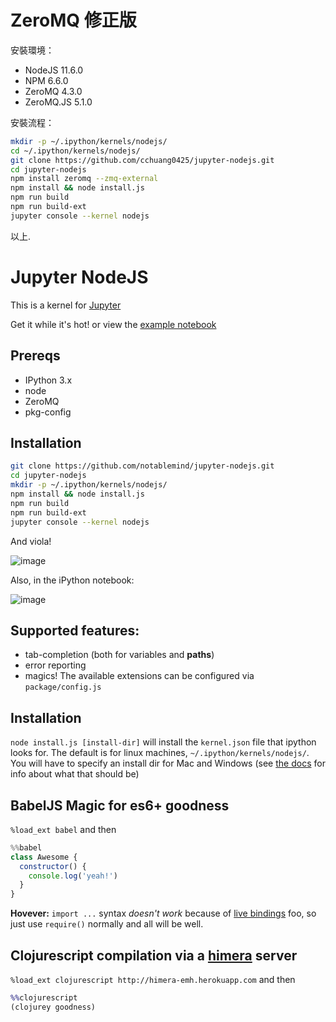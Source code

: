 # ZeroMQ 修正版

安裝環境：

* NodeJS 11.6.0
* NPM 6.6.0
* ZeroMQ 4.3.0
* ZeroMQ.JS 5.1.0

安裝流程：

```bash
mkdir -p ~/.ipython/kernels/nodejs/
cd ~/.ipython/kernels/nodejs/
git clone https://github.com/cchuang0425/jupyter-nodejs.git
cd jupyter-nodejs
npm install zeromq --zmq-external
npm install && node install.js
npm run build
npm run build-ext
jupyter console --kernel nodejs
```

以上.

# Jupyter NodeJS
This is a kernel for [Jupyter](http://github.com/ipython/ipython)

Get it while it's hot! or view the [example notebook](http://nbviewer.ipython.org/gist/jaredly/404a36306fdee6a1737a)

## Prereqs
- IPython 3.x
- node
- ZeroMQ
- pkg-config

## Installation
```bash
git clone https://github.com/notablemind/jupyter-nodejs.git
cd jupyter-nodejs
mkdir -p ~/.ipython/kernels/nodejs/
npm install && node install.js
npm run build
npm run build-ext
jupyter console --kernel nodejs
```

And viola!

![image](https://cloud.githubusercontent.com/assets/112170/7268122/a33b186c-e882-11e4-8463-be00a6c90163.png)


Also, in the iPython notebook:

![image](https://cloud.githubusercontent.com/assets/112170/7268108/70cade4e-e882-11e4-95e7-8a7375b3b888.png)



## Supported features:

- tab-completion (both for variables and **paths**)
- error reporting
- magics! The available extensions can be configured via `package/config.js`

## Installation
`node install.js [install-dir]` will install the `kernel.json` file that ipython looks for. The default is for linux machines, `~/.ipython/kernels/nodejs/`. You will have to specify an install dir for Mac and Windows (see [the docs](https://ipython.org/ipython-doc/dev/development/kernels.html#kernel-specs) for info about what that should be)

## BabelJS Magic for es6+ goodness
`%load_ext babel` and then

```javascript
%%babel
class Awesome {
  constructor() {
    console.log('yeah!')
  }
}
```

**Hovever:** `import ...` syntax *doesn't work* because of [live bindings](https://github.com/ModuleLoader/es6-module-loader/wiki/Circular-References-&-Bindings#es6-circular-references--bindings) foo, so just use `require()` normally and all will be well.

## Clojurescript compilation via a [himera](https://github.com/fogus/himera) server

`%load_ext clojurescript http://himera-emh.herokuapp.com` and then

```clojure
%%clojurescript
(clojurey goodness)
```
